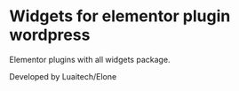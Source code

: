 # Widgets for elementor plugin wordpress

Elementor plugins with all widgets package.

Developed by Luaitech/Elone
